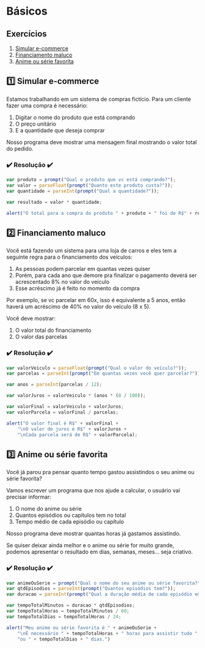 # Básicos

## Exercícios
1. [Simular e-commerce](#simular-e-commerce)
2. [Financiamento maluco](#financiamento-maluco)
3. [Anime ou série favorita](#anime-ou-série-favorita)

## 1️⃣ Simular e-commerce
Estamos trabalhando em um sistema de compras fictício. Para um cliente fazer uma compra é necessário:

1. Digitar o nome do produto que está comprando
2. O preço unitário
3. E a quantidade que deseja comprar

Nosso programa deve mostrar uma mensagem final mostrando o valor total do pedido.

### ✔️ Resolução ✔️
```javascript
var produto = prompt("Qual o produto que vc está comprando?");
var valor = parseFloat(prompt("Quanto este produto custa?"));
var quantidade = parseInt(prompt("Qual a quantidade?"));

var resultado = valor * quantidade;

alert("O total para a compra do produto " + produto + " foi de R$" + resultado);
```

## 2️⃣ Financiamento maluco
Você está fazendo um sistema para uma loja de carros e eles tem a seguinte regra para o financiamento dos veículos:

1. As pessoas podem parcelar em quantas vezes quiser
2. Porém, para cada ano que demore pra finalizar o pagamento deverá ser acrescentado 8% no valor do veículo
3. Esse acréscimo já é feito no momento da compra

Por exemplo, se vc parcelar em 60x, isso é equivalente a 5 anos, então haverá um acréscimo de 40% no valor do veículo (8 x 5).

Você deve mostrar:
1. O valor total do financiamento
2. O valor das parcelas

### ✔️ Resolução ✔️
```javascript
var valorVeiculo = parseFloat(prompt("Qual o valor do veículo?"));
var parcelas = parseInt(prompt("Em quantas vezes você quer parcelar?"));

var anos = parseInt(parcelas / 12);

var valorJuros = valorVeiculo * (anos * (8 / 100));

var valorFinal = valorVeiculo + valorJuros;
var valorParcela = valorFinal / parcelas;

alert("O valor final é R$" + valorFinal +
    "\nO valor de juros é R$" + valorJuros +
    "\nCada parcela será de R$" + valorParcela);
```

## 3️⃣ Anime ou série favorita
Você já parou pra pensar quanto tempo gastou assistindos o seu anime ou série favorita?

Vamos escrever um programa que nos ajude a calcular, o usuário vai precisar informar:

1. O nome do anime ou série
2. Quantos episódios ou capítulos tem no total
3. Tempo médio de cada episódio ou capítulo

Nosso programa deve mostrar quantas horas já gastamos assistindo.

Se quiser deixar ainda melhor e o anime ou série for muito grande, podemos apresentar o resultado em dias, semanas, meses... seja criativo.

### ✔️ Resolução ✔️
```javascript
var animeOuSerie = prompt("Qual o nome do seu anime ou série favorita?");
var qtdEpisodios = parseInt(prompt("Quantos episódios tem?"));
var duracao = parseInt(prompt("Qual a duração média de cada episódio em minutos?"));

var tempoTotalMinutos = duracao * qtdEpisodios;
var tempoTotalHoras = tempoTotalMinutos / 60;
var tempoTotalDias = tempoTotalHoras / 24;

alert("Meu anime ou série favorita é " + animeOuSerie +
    "\nÉ necessário " + tempoTotalHoras + " horas para assistir tudo " +
    "ou " + tempoTotalDias + " dias.")
```
